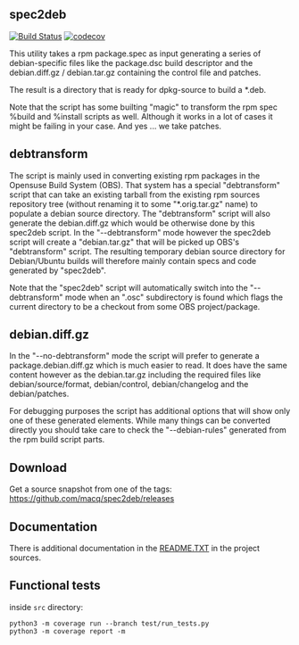 ## spec2deb ##

[![Build Status](https://travis-ci.org/macq/spec2deb.svg?branch=master)](https://travis-ci.org/macq/spec2deb)
[![codecov](https://codecov.io/gh/macq/spec2deb/branch/master/graph/badge.svg)](https://codecov.io/gh/macq/spec2deb)

This utility takes a rpm package.spec as input generating a series of
debian-specific files like the package.dsc build descriptor and the
debian.diff.gz / debian.tar.gz containing the control file and patches.

The result is a directory that is ready for dpkg-source to build a *.deb.

Note that the script has some builting "magic" to transform the rpm spec
%build and %install scripts as well. Although it works in a lot of cases
it might be failing in your case. And yes ... we take patches.

## debtransform ##

The script is mainly used in converting existing rpm packages in the
Opensuse Build System (OBS). That system has a special "debtransform"
script that can take an existing tarball from the existing rpm sources
repository tree (without renaming it to some "*.orig.tar.gz" name) to
populate a debian source directory. The "debtransform" script will also
generate the debian.diff.gz which would be otherwise done by this
spec2deb script. In the "--debtransform" mode however the spec2deb
script will create a "debian.tar.gz" that will be picked up OBS's
"debtransform" script. The resulting temporary debian source directory
for Debian/Ubuntu builds will therefore mainly contain specs and code
generated by "spec2deb".

Note that the "spec2deb" script will automatically switch into the
"--debtransform" mode when an ".osc" subdirectory is found which flags
the current directory to be a checkout from some OBS project/package.

## debian.diff.gz ##

In the "--no-debtransform" mode the script will prefer to generate a
package.debian.diff.gz which is much easier to read. It does have the
same content however as the debian.tar.gz including the required files
like debian/source/format, debian/control, debian/changelog and the
debian/patches.

For debugging purposes the script has additional options that will
show only one of these generated elements. While many things can be
converted directly you should take care to check the "--debian-rules"
generated from the rpm build script parts.

## Download ##

Get a source snapshot from one of the tags:
<https://github.com/macq/spec2deb/releases>

## Documentation ##

There is additional documentation in the [README.TXT](src/README.txt) in the project sources.

## Functional tests ##

inside `src` directory:

```
python3 -m coverage run --branch test/run_tests.py
python3 -m coverage report -m
```
